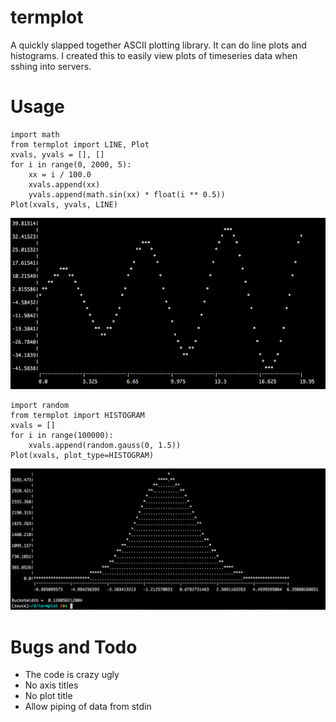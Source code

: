 termplot
========
A quickly slapped together ASCII plotting library.  It can do line plots and histograms.  I created this to easily view plots of timeseries data when sshing into servers.

Usage
=====
```
import math
from termplot import LINE, Plot
xvals, yvals = [], []
for i in range(0, 2000, 5):
    xx = i / 100.0
    xvals.append(xx)
    yvals.append(math.sin(xx) * float(i ** 0.5))
Plot(xvals, yvals, LINE)
```
![Line plot](/doc/line_plot.png?raw=true "Line plot")

```
import random
from termplot import HISTOGRAM
xvals = []
for i in range(100000):
    xvals.append(random.gauss(0, 1.5))
Plot(xvals, plot_type=HISTOGRAM)
```
![Histogram plot](/doc/histogram_plot.png?raw=true "Histogram plot")

Bugs and Todo
=============
* The code is crazy ugly
* No axis titles
* No plot title
* Allow piping of data from stdin
